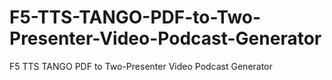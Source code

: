 # F5-TTS-TANGO-PDF-to-Two-Presenter-Video-Podcast-Generator
F5 TTS TANGO PDF to Two-Presenter Video Podcast Generator
